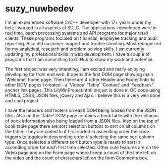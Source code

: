 # suzy_nuwbedev
I'm an experienced software C/C++ developer with 17+ years under my belt; I worked in all aspects of SDLC.  The applications I developed were in real time, batch processing systems and API programs for major retail clients.  These programs focused on financial, employee tracking and audit reporting.  Also did customer support and trouble shooting.  Most recognized for my analytical, research and problem solving skills.
I am currently updating my professional skills in web development.
I have a couple of programs that I am committing to GitHub to show my work and potential.

The first project was very intersting, I am excited and really enjoying developing for front end web.
It opens the first DOM page showing main 'Welcome' home page.
Then there are 4 other Header and Footer links to other DOM pages I created - a 'Videos' 'Table' 'Contact' and 'Feedback' anchor link pages.
This LiitWinProject.html project is done in OO code using HTML5, CSS3, JSON files, jQuery and Ajax.
I believe this is a very well done and cool project.

I have the headers and footers on each DOM being loaded from the JSON files.
Also on the 'Table' DOM page contains a book table with the columns of book information also being loaded from a JSON files.  Also on the top of book table page there are sort selection buttons to sort on all columns on the table.  They are coded to if first sorted in ascending order the code triggers to toggles in descending order if selecting the same sort column type.  Once selected a different sort button type is resets to sort in ascending order for each first time selected.
Other cute features are on the Video page and on the Form page where I keep a count of the time left on the video and the count of characters left on the form Comments box.

